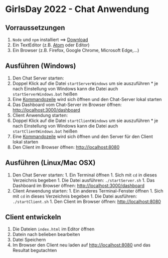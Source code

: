 # GirlsDay 2022 -  Chat Anwendung

## Vorraussetzungen
1. `Node` und `npm` installiert ==> [Download](https://nodejs.org/de/)
1. Ein TextEditor (z.B. [Atom](https://atom.io/) oder Editor)
1. Ein Browser (z.B. Firefox, Google Chrome, Microsoft Edge,...)

## Ausführen (Windows)
1. Den Chat Server starten:
  1. Doppel Klick auf die Datei `startServerWindows` um sie auszuführen
    * je nach Einstellung von Windows kann die Datei auch `startServerWindows.bat` heißen
  1. Eine [Kommandozeile](https://de.wikipedia.org/wiki/Kommandozeile) wird sich öffnen und den Chat-Server lokal starten
  1. Das Dashboard vom Chat-Server im Browser öffnen: [http://localhost:3000/dashboard](http://localhost:3000/dashboard)
1. Client Anwendung starten:
  1. Doppel Klick auf die Datei `startClientWindows` um sie auszuführen
    * je nach Einstellung von Windows kann die Datei auch `startClientWindows.bat` heißen
  1. Eine [Kommandozeile](https://de.wikipedia.org/wiki/Kommandozeile) wird sich öffnen und den Server für den Client lokal starten
  1. Den Client im Browser öffnen: [http://localhost:8080](http://localhost:8080)

## Ausführen (Linux/Mac OSX)
  1. Den Chat Server starten:
    1. Ein Terminal öffnen
    1. Sich mit `cd` in dieses Verzeichnis begeben
    1. Die Datei ausführen: `./startServer.sh`
    1. Das Dashboard im Browser öffnen: [http://localhost:3000/dashboard](http://localhost:3000/dashboard)
  1. Client Anwendung starten:
    1. Ein anderes Terminal-Fenster öffnen
    1. Sich mit `cd` in dieses Verzeichnis begeben
    1. Die Datei ausführen: `./startClient.sh`
    1. Den Client im Browser öffnen: [http://localhost:8080](http://localhost:8080)


## Client entwickeln
  1. Die Dateien `index.html` im Editor öffnen
  1. Datein nach belieben bearbeiten
  1. Datei Speichern
  1. Im Browser den Client neu laden auf [http://localhost:8080](http://localhost:8080) und das Resultat begutachten
